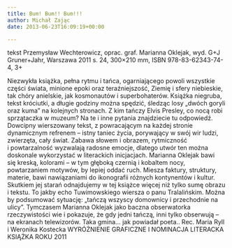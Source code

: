 ```yaml
---
title: Bum! Bum!! Bum!!!
author: Michał Zając
date: 2013-06-23T16:09:19+00:00

---
```

tekst Przemysław Wechterowicz, oprac. graf. Marianna Oklejak, wyd. G+J Gruner+Jahr, Warszawa 2011 s. 24, 300&#215;210 mm, ISBN 978-83-62343-74-4, 3+


  Niezwykła książka, pełna rytmu i tańca, ogarniającego powoli wszystkie części świata, minione epoki oraz teraźniejszość, Ziemię i sfery niebieskie, tak chóry anielskie, jak kosmonautów i superbohaterów.
Książka niegruba, tekst króciutki, a długie godziny można spędzić, śledząc losy „dwóch goryli oraz kuma” na kolejnych stronach. Z kim tańczy Elvis Presley, co nocą robi sprzątaczka w muzeum? Na te i inne pytania znajdziecie tu odpowiedź. Dowcipny wierszowany tekst, z powracającym na każdej stronie dynamicznym refrenem – istny taniec życia, porywający w swój wir ludzi, zwierzęta, cały świat. Zabawa słowem i obrazem, rytmiczność i powtarzalność wyzwalają radosne emocje, dlatego utwór ten można doskonale wykorzystać w literackich inicjacjach.
Marianna Oklejak bawi się kreską, kolorami – w tym głęboką czernią i kobaltem nocy, powtarzaniem motywów, by lepiej oddać ruch. Miesza faktury, struktury, materie, bawi nawiązaniami do ikonografii różnych kontynentów i kultur.
Skutkiem jej starań odnajdujemy w tej książce więcej niż tylko sumę obrazu i tekstu. To jakby echo Tuwimowskiego wiersza o panu Tralalińskim. Można by podsumować sytuację: „tańczą wszyscy domownicy i przechodnie na ulicy”. Tymczasem Marianna Oklejak jako baczna obserwatorka rzeczywistości wie i pokazuje, że gdy jedni tańczą, inni tylko obserwują – na ekranach telewizorów. Taka gmina… jak powiadał poeta.. Rec. Maria Ryll i Weronika Kostecka
WYRÓŻNIENIE GRAFICZNE I NOMINACJA LITERACKA KSIĄŻKA ROKU 2011
